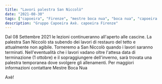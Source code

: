 ```yaml
---
title: "Lavori palestra San Niccolò"
date: "2021-08-30"
tags: ["capoeira", "Firenze", "mestre boca nua", "boca nua", "capoeira axè"]
description: "Gruppo Capoeira Axè. capoeira Firenze"
---
```


Dal 08 Settembre 2021 le lezioni continueranno all'aperto alle cascine.
La palestra San Niccolò sta subendo dei lavori di restauro del tetto e attualmente non agibile.
Torneremo a San Niccolò quando i lavori saranno terminati.
Nell'eventualità che i lavori vadano oltre l'attesa data di terminazione (1 ottobre) e il sopraggiungere dell'inverno,
sarà trovata una palestra temporanea dove svolgere gli allenamenti.
Per maggiori informazioni contattare Mestre Boca Nua

Axè!
